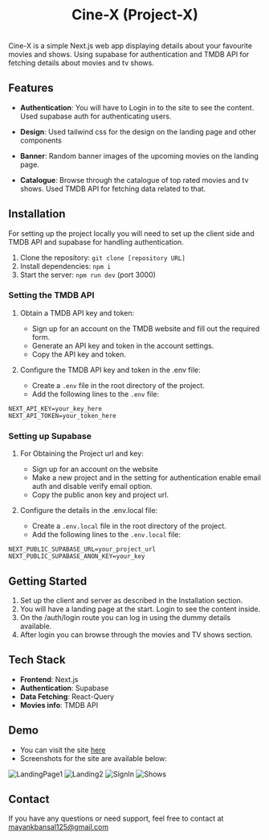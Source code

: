<h1 align="center"> Cine-X (Project-X) </h1>
<br />
Cine-X is a simple Next.js web app displaying details about your favourite movies and shows. Using supabase for authentication and TMDB API for fetching details about movies and tv shows.

## Features

- **Authentication**: You will have to Login in to the site to see the content. Used supabase auth for authenticating users.

- **Design**: Used tailwind css for the design on the landing page and other components

- **Banner**: Random banner images of the upcoming movies on the landing page.

- **Catalogue**: Browse through the catalogue of top rated movies and tv shows. Used TMDB API for fetching data related to that.

## Installation

For setting up the project locally you will need to set up the client side and TMDB API and supabase for handling authentication.

1. Clone the repository: `git clone [repository URL]`
2. Install dependencies: `npm i`
3. Start the server: `npm run dev` (port 3000)

### Setting the TMDB API
1. Obtain a TMDB API key and token:
    - Sign up for an account on the TMDB website and fill out the required form.
    - Generate an API key and token in the account settings.
    - Copy the API key and token.

2. Configure the TMDB API key and token in the .env file:
   - Create a `.env` file in the root directory of the project.
   - Add the following lines to the `.env` file:

  ```
  NEXT_API_KEY=your_key_here
  NEXT_API_TOKEN=your_token_here
  ```

### Setting up Supabase 
1. For Obtaining the Project url and key:
    - Sign up for an account on the website
    - Make a new project and in the setting for authentication enable email auth and disable verify email option.
    - Copy the public anon key and project url.

2. Configure the details in the .env.local file:
   - Create a `.env.local` file in the root directory of the project.
   - Add the following lines to the `.env.local` file:

  ```
  NEXT_PUBLIC_SUPABASE_URL=your_project_url
  NEXT_PUBLIC_SUPABASE_ANON_KEY=your_key
  ```


## Getting Started

1. Set up the client and server as described in the Installation section.
2. You will have a landing page at the start. Login to see the content inside.
3. On the /auth/login route you can log in using the dummy details available.
4. After login you can browse through the movies and TV shows section.

## Tech Stack

- **Frontend**: Next.js
- **Authentication**: Supabase
- **Data Fetching**: React-Query
- **Movies info**: TMDB API

## Demo
- You can visit the site [here](https://project-x-five-eta.vercel.app/)
- Screenshots for the site are available below: 

![LandingPage1](https://res.cloudinary.com/dwuyp1nss/image/upload/v1696865096/Website%20Demo/Landing_tpmawj.png)
![Landing2](https://res.cloudinary.com/dwuyp1nss/image/upload/v1696865098/Website%20Demo/Landing2_zw2imx.png)
![SignIn](https://res.cloudinary.com/dwuyp1nss/image/upload/v1696865419/Website%20Demo/Login_mjhorl.png)
![Shows](https://res.cloudinary.com/dwuyp1nss/image/upload/v1696865421/Website%20Demo/Shows_sza0su.png)


## Contact
If you have any questions or need support, feel free to contact at mayankbansal125@gmail.com

